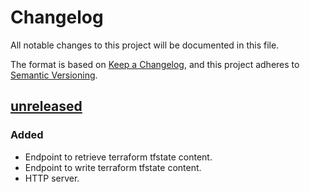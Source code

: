 # Changelog

All notable changes to this project will be documented in this file.

The format is based on [Keep a Changelog](https://keepachangelog.com/en/1.1.0/),
and this project adheres to [Semantic Versioning](https://semver.org/spec/v2.0.0.html).

## [unreleased]

### Added

- Endpoint to retrieve terraform tfstate content.
- Endpoint to write terraform tfstate content.
- HTTP server.

[unreleased]: https://github.com/iolave/terraform-http-backend-service/commits/HEAD
